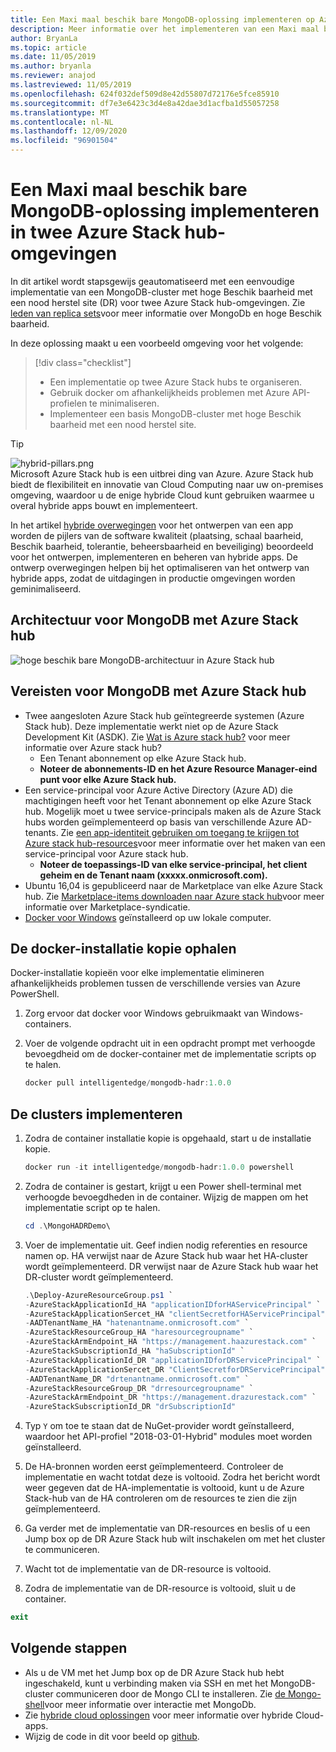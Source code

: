 ```yaml
---
title: Een Maxi maal beschik bare MongoDB-oplossing implementeren op Azure en Azure Stack hub
description: Meer informatie over het implementeren van een Maxi maal beschik bare MongoDB-oplossing voor Azure en Azure Stack hub
author: BryanLa
ms.topic: article
ms.date: 11/05/2019
ms.author: bryanla
ms.reviewer: anajod
ms.lastreviewed: 11/05/2019
ms.openlocfilehash: 624f032def509d8e42d55807d72176e5fce85910
ms.sourcegitcommit: df7e3e6423c3d4e8a42dae3d1acfba1d55057258
ms.translationtype: MT
ms.contentlocale: nl-NL
ms.lasthandoff: 12/09/2020
ms.locfileid: "96901504"
---
```

# <a name="deploy-a-highly-available-mongodb-solution-across-two-azure-stack-hub-environments"></a>Een Maxi maal beschik bare MongoDB-oplossing implementeren in twee Azure Stack hub-omgevingen

In dit artikel wordt stapsgewijs geautomatiseerd met een eenvoudige implementatie van een MongoDB-cluster met hoge Beschik baarheid met een nood herstel site (DR) voor twee Azure Stack hub-omgevingen. Zie [leden van replica sets](https://docs.mongodb.com/manual/core/replica-set-members/)voor meer informatie over MongoDb en hoge Beschik baarheid.

In deze oplossing maakt u een voorbeeld omgeving voor het volgende:

> [!div class="checklist"]
> - Een implementatie op twee Azure Stack hubs te organiseren.
> - Gebruik docker om afhankelijkheids problemen met Azure API-profielen te minimaliseren.
> - Implementeer een basis MongoDB-cluster met hoge Beschik baarheid met een nood herstel site.

> [!Tip]  
> ![hybrid-pillars.png](./media/solution-deployment-guide-cross-cloud-scaling/hybrid-pillars.png)  
> Microsoft Azure Stack hub is een uitbrei ding van Azure. Azure Stack hub biedt de flexibiliteit en innovatie van Cloud Computing naar uw on-premises omgeving, waardoor u de enige hybride Cloud kunt gebruiken waarmee u overal hybride apps bouwt en implementeert.  
> 
> In het artikel [hybride overwegingen](overview-app-design-considerations.md) voor het ontwerpen van een app worden de pijlers van de software kwaliteit (plaatsing, schaal baarheid, Beschik baarheid, tolerantie, beheersbaarheid en beveiliging) beoordeeld voor het ontwerpen, implementeren en beheren van hybride apps. De ontwerp overwegingen helpen bij het optimaliseren van het ontwerp van hybride apps, zodat de uitdagingen in productie omgevingen worden geminimaliseerd.

## <a name="architecture-for-mongodb-with-azure-stack-hub"></a>Architectuur voor MongoDB met Azure Stack hub

![hoge beschik bare MongoDB-architectuur in Azure Stack hub](media/solution-deployment-guide-mongodb-ha/image1.png)

## <a name="prerequisites-for-mongodb-with-azure-stack-hub"></a>Vereisten voor MongoDB met Azure Stack hub

- Twee aangesloten Azure Stack hub geïntegreerde systemen (Azure Stack hub). Deze implementatie werkt niet op de Azure Stack Development Kit (ASDK). Zie [Wat is Azure stack hub?](https://azure.microsoft.com/products/azure-stack/hub/) voor meer informatie over Azure stack hub?
  - Een Tenant abonnement op elke Azure Stack hub. 
  - **Noteer de abonnements-ID en het Azure Resource Manager-eind punt voor elke Azure Stack hub.**
- Een service-principal voor Azure Active Directory (Azure AD) die machtigingen heeft voor het Tenant abonnement op elke Azure Stack hub. Mogelijk moet u twee service-principals maken als de Azure Stack hubs worden geïmplementeerd op basis van verschillende Azure AD-tenants. Zie [een app-identiteit gebruiken om toegang te krijgen tot Azure stack hub-resources](/azure-stack/user/azure-stack-create-service-principals)voor meer informatie over het maken van een service-principal voor Azure stack hub.
  - **Noteer de toepassings-ID van elke service-principal, het client geheim en de Tenant naam (xxxxx.onmicrosoft.com).**
- Ubuntu 16,04 is gepubliceerd naar de Marketplace van elke Azure Stack hub. Zie [Marketplace-items downloaden naar Azure stack hub](/azure-stack/operator/azure-stack-download-azure-marketplace-item)voor meer informatie over Marketplace-syndicatie.
- [Docker voor Windows](https://docs.docker.com/docker-for-windows/) geïnstalleerd op uw lokale computer.

## <a name="get-the-docker-image"></a>De docker-installatie kopie ophalen

Docker-installatie kopieën voor elke implementatie elimineren afhankelijkheids problemen tussen de verschillende versies van Azure PowerShell.

1. Zorg ervoor dat docker voor Windows gebruikmaakt van Windows-containers.
2. Voer de volgende opdracht uit in een opdracht prompt met verhoogde bevoegdheid om de docker-container met de implementatie scripts op te halen.

    ```powershell  
    docker pull intelligentedge/mongodb-hadr:1.0.0
    ```

## <a name="deploy-the-clusters"></a>De clusters implementeren

1. Zodra de container installatie kopie is opgehaald, start u de installatie kopie.

    ```powershell  
    docker run -it intelligentedge/mongodb-hadr:1.0.0 powershell
    ```

2. Zodra de container is gestart, krijgt u een Power shell-terminal met verhoogde bevoegdheden in de container. Wijzig de mappen om het implementatie script op te halen.

    ```powershell  
    cd .\MongoHADRDemo\
    ```

3. Voer de implementatie uit. Geef indien nodig referenties en resource namen op. HA verwijst naar de Azure Stack hub waar het HA-cluster wordt geïmplementeerd. DR verwijst naar de Azure Stack hub waar het DR-cluster wordt geïmplementeerd.

    ```powershell
    .\Deploy-AzureResourceGroup.ps1 `
    -AzureStackApplicationId_HA "applicationIDforHAServicePrincipal" `
    -AzureStackApplicationSercet_HA "clientSecretforHAServicePrincipal" `
    -AADTenantName_HA "hatenantname.onmicrosoft.com" `
    -AzureStackResourceGroup_HA "haresourcegroupname" `
    -AzureStackArmEndpoint_HA "https://management.haazurestack.com" `
    -AzureStackSubscriptionId_HA "haSubscriptionId" `
    -AzureStackApplicationId_DR "applicationIDforDRServicePrincipal" `
    -AzureStackApplicationSercet_DR "ClientSecretforDRServicePrincipal" `
    -AADTenantName_DR "drtenantname.onmicrosoft.com" `
    -AzureStackResourceGroup_DR "drresourcegroupname" `
    -AzureStackArmEndpoint_DR "https://management.drazurestack.com" `
    -AzureStackSubscriptionId_DR "drSubscriptionId"
    ```

4. Typ `Y` om toe te staan dat de NuGet-provider wordt geïnstalleerd, waardoor het API-profiel "2018-03-01-Hybrid" modules moet worden geïnstalleerd.

5. De HA-bronnen worden eerst geïmplementeerd. Controleer de implementatie en wacht totdat deze is voltooid. Zodra het bericht wordt weer gegeven dat de HA-implementatie is voltooid, kunt u de Azure Stack-hub van de HA controleren om de resources te zien die zijn geïmplementeerd.

6. Ga verder met de implementatie van DR-resources en beslis of u een Jump box op de DR Azure Stack hub wilt inschakelen om met het cluster te communiceren.

7. Wacht tot de implementatie van de DR-resource is voltooid.

8. Zodra de implementatie van de DR-resource is voltooid, sluit u de container.

  ```powershell
  exit
  ```

## <a name="next-steps"></a>Volgende stappen

- Als u de VM met het Jump box op de DR Azure Stack hub hebt ingeschakeld, kunt u verbinding maken via SSH en met het MongoDB-cluster communiceren door de Mongo CLI te installeren. Zie [de Mongo-shell](https://docs.mongodb.com/manual/mongo/)voor meer informatie over interactie met MongoDb.
- Zie [hybride cloud oplossingen](/azure-stack/user/) voor meer informatie over hybride Cloud-apps.
- Wijzig de code in dit voor beeld op [github](https://github.com/Azure-Samples/azure-intelligent-edge-patterns).
